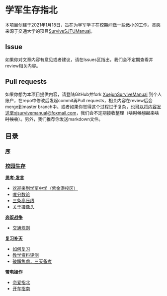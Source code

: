 # 学军生存指北
本项目创建于2021年1月18日，旨在为学军学子在校期间做一些微小的工作。灵感来源于交通大学的项目[SurviveSJTUManual](https://github.com/SurviveSJTU/SurviveSJTUManual)。

## Issue
如果你对文章内容有意见或者建议，请在Issues区指出，我们会不定期查看并review相关内容。

## Pull requests
如果你想为本项目提供内容，请登陆GitHub并fork [XuejunSurviveManual](https://github.com/wandleshen/XuejunSurviveManual) 到个人账户，在repo中修改后发起commit再Pull requests，相关内容在review后会merge到master branch中。或者如果你觉得这个过程过于复杂，也可以将内容发送至xjsurvivemanual@foxmail.com，我们会不定期接收整理（~~啥时候想起来啥时候收~~）。另外，我们推荐你发送markdown文件。

## 目录
### [序](https://github.com/wandleshen/XuejunSurviveManual/blob/master/Preface/README.md)

### [校园生存](https://github.com/wandleshen/XuejunSurviveManual/blob/master/GuideBook/README.md)

**[思考·发言](https://github.com/wandleshen/XuejunSurviveManual/blob/master/GuideBook/PointOfView/README.md)**
* [欢迎来到学军中学（紫金港校区）](https://github.com/wandleshen/XuejunSurviveManual/blob/master/GuideBook/PointOfView/WelcomToXuejun.md)
* [唯分数论](https://github.com/wandleshen/XuejunSurviveManual/blob/master/GuideBook/PointOfView/Gradism.md)
* [三条高压线](https://github.com/wandleshen/XuejunSurviveManual/blob/master/GuideBook/PointOfView/ThreePowerline.md)
* [关于摄像头](https://github.com/wandleshen/XuejunSurviveManual/blob/master/GuideBook/PointOfView/YesPrimeMoniter.md)

**[奔饭战争](https://github.com/wandleshen/XuejunSurviveManual/blob/master/GuideBook/RiceRacing/README.md)**
* [交通规则](https://github.com/wandleshen/XuejunSurviveManual/blob/master/GuideBook/RiceRacing/TrafficRules.md)

**[复习补天](https://github.com/wandleshen/XuejunSurviveManual/blob/master/GuideBook/RepairTheSky/README.md)**
* [如何复习](https://github.com/wandleshen/XuejunSurviveManual/blob/master/GuideBook/RepairTheSky/HowToReview.md)
* [教学资料评测](https://github.com/wandleshen/XuejunSurviveManual/blob/master/GuideBook/RepairTheSky/PrepbooksReview.md)
* [破解焦虑，三天备考](https://github.com/wandleshen/XuejunSurviveManual/blob/master/GuideBook/RepairTheSky/Three-dayGambling.md)

**[带电操作](https://github.com/wandleshen/XuejunSurviveManual/blob/master/GuideBook/ElectroBoom/README.md)**
* [恋爱指北](https://github.com/wandleshen/XuejunSurviveManual/blob/master/GuideBook/ElecroBoom/BadRomance.md)
* [开车指南](https://github.com/wandleshen/XuejunSurviveManual/blob/master/GuideBook/ElectroBoom/DrivingLisence.md)
